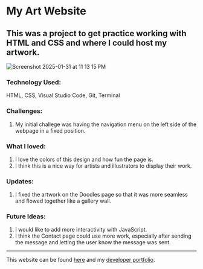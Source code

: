 # My Art Website

## This was a project to get practice working with HTML and CSS and where I could host my artwork.

![Screenshot 2025-01-31 at 11 13 15 PM](https://github.com/user-attachments/assets/b1fa8b2c-9ab0-4e11-8cdd-26e49f6b89ba)


### Technology Used:
HTML, CSS, Visual Studio Code, Git, Terminal


### Challenges:
1. My initial challege was having the navigation menu on the left side of the webpage in a fixed position.

### What I loved:
1. I love the colors of this design and how fun the page is.
2. I think this is a nice way for artists and illustrators to display their work.

### Updates:
1. I fixed the artwork on the Doodles page so that it was more seamless and flowed together like a gallery wall.

### Future Ideas:
1. I would like to add more interactivity with JavaScript.
2. I think the Contact page could use more work, especially after sending the message and letting the user know the message was sent.

---
This website can be found [here](https://eknovoa.github.io/erinnovoa-designs/doodles.html) and my [developer portfolio](https://erin-novoa-portfolio.w3spaces.com/).

